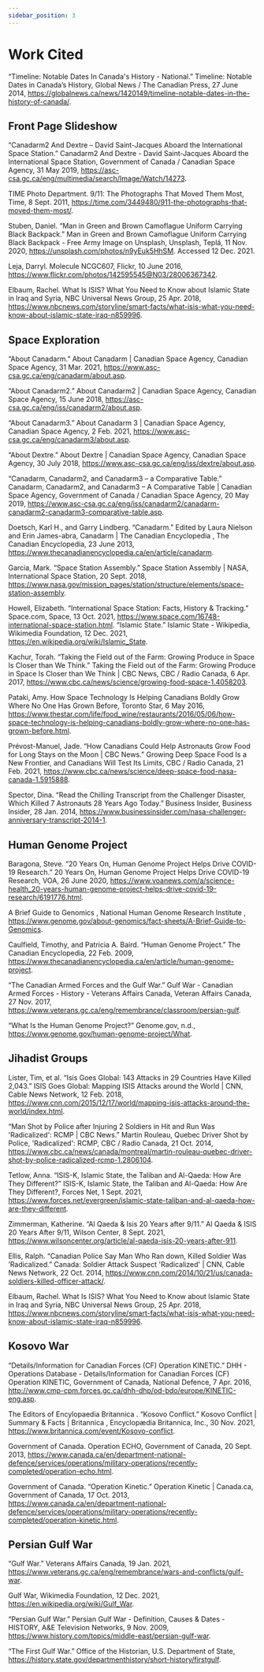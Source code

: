 ```yaml
---
sidebar_position: 3
---
```


# Work Cited

“Timeline: Notable Dates In Canada's History - National.” Timeline: Notable Dates in Canada’s History, Global News / The Canadian Press, 27 June 2014, https://globalnews.ca/news/1420149/timeline-notable-dates-in-the-history-of-canada/.

## Front Page Slideshow

“Canadarm2 And Dextre – David Saint-Jacques Aboard the International Space Station.” Canadarm2 And Dextre - David Saint-Jacques Aboard the International Space Station, Government of Canada / Canadian Space Agency, 31 May 2019, https://asc-csa.gc.ca/eng/multimedia/search/Image/Watch/14273. 

TIME Photo Department. 9/11: The Photographs That Moved Them Most, Time, 8 Sept. 2011, https://time.com/3449480/911-the-photographs-that-moved-them-most/. 

Stuben, Daniel. “Man in Green and Brown Camoflague Uniform Carrying Black Backpack.” Man in Green and Brown Camoflague Uniform Carrying Black Backpack - Free Army Image on Unsplash, Unsplash, Teplá, 11 Nov. 2020, https://unsplash.com/photos/n9yEuk5HhSM. Accessed 12 Dec. 2021. 

Leja, Darryl. Molecule NCGC607, Flickr, 10 June 2016, https://www.flickr.com/photos/142595545@N03/28006367342. 

Elbaum, Rachel. What Is ISIS? What You Need to Know about Islamic State in Iraq and Syria, NBC Universal News Group, 25 Apr. 2018, https://www.nbcnews.com/storyline/smart-facts/what-isis-what-you-need-know-about-islamic-state-iraq-n859996. 

## Space Exploration

“About Canadarm.” About Canadarm | Canadian Space Agency, Canadian Space Agency, 31 Mar. 2021, https://www.asc-csa.gc.ca/eng/canadarm/about.asp. 

“About Canadarm2.” About Canadarm2 | Canadian Space Agency, Canadian Space Agency, 15 June 2018, https://asc-csa.gc.ca/eng/iss/canadarm2/about.asp. 

“About Canadarm3.” About Canadarm 3 | Canadian Space Agency, Canadian Space Agency, 2 Feb. 2021, https://www.asc-csa.gc.ca/eng/canadarm3/about.asp. 

“About Dextre.” About Dextre | Canadian Space Agency, Canadian Space Agency, 30 July 2018, https://www.asc-csa.gc.ca/eng/iss/dextre/about.asp. 

“Canadarm, Canadarm2, and Canadarm3 – a Comparative Table.” Canadarm, Canadarm2, and Canadarm3 – A Comparative Table | Canadian Space Agency, Government of Canada / Canadian Space Agency, 20 May 2019, https://www.asc-csa.gc.ca/eng/iss/canadarm2/canadarm-canadarm2-canadarm3-comparative-table.asp. 

Doetsch, Karl H., and Garry Lindberg. “Canadarm.” Edited by Laura Nielson and Erin James-abra, Canadarm | The Canadian Encyclopedia , The Canadian Encyclopedia, 23 June 2013, https://www.thecanadianencyclopedia.ca/en/article/canadarm. 

Garcia, Mark. “Space Station Assembly.” Space Station Assembly | NASA, International Space Station, 20 Sept. 2018, https://www.nasa.gov/mission_pages/station/structure/elements/space-station-assembly. 

Howell, Elizabeth. “International Space Station: Facts, History & Tracking.” Space.com, Space, 13 Oct. 2021, https://www.space.com/16748-international-space-station.html. 
“Islamic State.” Islamic State - Wikipedia, Wikimedia Foundation, 12 Dec. 2021, https://en.wikipedia.org/wiki/Islamic_State. 

Kachur, Torah. “Taking the Field out of the Farm: Growing Produce in Space Is Closer than We Think.” Taking the Field out of the Farm: Growing Produce in Space Is Closer than We Think | CBC News, CBC / Radio Canada, 6 Apr. 2017, https://www.cbc.ca/news/science/growing-food-space-1.4058203. 

Pataki, Amy. How Space Technology Is Helping Canadians Boldly Grow Where No One Has Grown Before, Toronto Star, 6 May 2016, https://www.thestar.com/life/food_wine/restaurants/2016/05/06/how-space-technology-is-helping-canadians-boldly-grow-where-no-one-has-grown-before.html. 

Prévost-Manuel, Jade. “How Canadians Could Help Astronauts Grow Food for Long Stays on the Moon | CBC News.” Growing Deep Space Food Is a New Frontier, and Canadians Will Test Its Limits, CBC / Radio Canada, 21 Feb. 2021, https://www.cbc.ca/news/science/deep-space-food-nasa-canada-1.5915888. 

Spector, Dina. “Read the Chilling Transcript from the Challenger Disaster, Which Killed 7 Astronauts 28 Years Ago Today.” Business Insider, Business Insider, 28 Jan. 2014, https://www.businessinsider.com/nasa-challenger-anniversary-transcript-2014-1. 

## Human Genome Project

Baragona, Steve. “20 Years On, Human Genome Project Helps Drive COVID-19 Research.” 20 Years On, Human Genome Project Helps Drive COVID-19 Research, VOA, 26 June 2020, https://www.voanews.com/a/science-health_20-years-human-genome-project-helps-drive-covid-19-research/6191776.html. 

A Brief Guide to Genomics , National Human Genome Research Institute , https://www.genome.gov/about-genomics/fact-sheets/A-Brief-Guide-to-Genomics. 

Caulfield, Timothy, and Patricia A. Baird. “Human Genome Project.” The Canadian Encyclopedia, 22 Feb. 2009, https://www.thecanadianencyclopedia.ca/en/article/human-genome-project. 

“The Canadian Armed Forces and the Gulf War.” Gulf War - Canadian Armed Forces - History - Veterans Affairs Canada, Veteran Affairs Canada, 27 Nov. 2017, https://www.veterans.gc.ca/eng/remembrance/classroom/persian-gulf. 

“What Is the Human Genome Project?” Genome.gov, n.d., https://www.genome.gov/human-genome-project/What. 

## Jihadist Groups

Lister, Tim, et al. “Isis Goes Global: 143 Attacks in 29 Countries Have Killed 2,043.” ISIS Goes Global: Mapping ISIS Attacks around the World | CNN, Cable News Network, 12 Feb. 2018, https://www.cnn.com/2015/12/17/world/mapping-isis-attacks-around-the-world/index.html. 

“Man Shot by Police after Injuring 2 Soldiers in Hit and Run Was 'Radicalized': RCMP | CBC News.” Martin Rouleau, Quebec Driver Shot by Police, 'Radicalized': RCMP, CBC / Radio Canada, 21 Oct. 2014, https://www.cbc.ca/news/canada/montreal/martin-rouleau-quebec-driver-shot-by-police-radicalized-rcmp-1.2806104. 

Tetlow, Anna. “ISIS-K, Islamic State, the Taliban and Al-Qaeda: How Are They Different?” ISIS-K, Islamic State, the Taliban and Al-Qaeda: How Are They Different?, Forces Net, 1 Sept. 2021, https://www.forces.net/evergreen/islamic-state-taliban-and-al-qaeda-how-are-they-different. 

Zimmerman, Katherine. “Al Qaeda & Isis 20 Years after 9/11.” Al Qaeda & ISIS 20 Years After 9/11, Wilson Center, 8 Sept. 2021, https://www.wilsoncenter.org/article/al-qaeda-isis-20-years-after-911. 

Ellis, Ralph. “Canadian Police Say Man Who Ran down, Killed Soldier Was ‘Radicalized.” Canada: Soldier Attack Suspect 'Radicalized' | CNN, Cable News Network, 22 Oct. 2014, https://www.cnn.com/2014/10/21/us/canada-soldiers-killed-officer-attack/. 

Elbaum, Rachel. What Is ISIS? What You Need to Know about Islamic State in Iraq and Syria, NBC Universal News Group, 25 Apr. 2018, https://www.nbcnews.com/storyline/smart-facts/what-isis-what-you-need-know-about-islamic-state-iraq-n859996. 

## Kosovo War

“Details/Information for Canadian Forces (CF) Operation KINETIC.” DHH - Operations Database - Details/Information for Canadian Forces (CF) Operation KINETIC, Government of Canada, National Defence, 7 Apr. 2016, http://www.cmp-cpm.forces.gc.ca/dhh-dhp/od-bdo/europe/KINETIC-eng.asp. 

The Editors of Encylopaedia Britannica . “Kosovo Conflict.” Kosovo Conflict | Summary & Facts | Britannica , Encyclopædia Britannica, Inc., 30 Nov. 2021, https://www.britannica.com/event/Kosovo-conflict. 

Government of Canada. Operation ECHO, Government of Canada, 20 Sept. 2013, https://www.canada.ca/en/department-national-defence/services/operations/military-operations/recently-completed/operation-echo.html. 

Government of Canada. “Operation Kinetic.” Operation Kinetic | Canada.ca, Government of Canada, 17 Oct. 2013, https://www.canada.ca/en/department-national-defence/services/operations/military-operations/recently-completed/operation-kinetic.html. 

## Persian Gulf War

“Gulf War.” Veterans Affairs Canada, 19 Jan. 2021, https://www.veterans.gc.ca/eng/remembrance/wars-and-conflicts/gulf-war.

Gulf War, Wikimedia Foundation, 12 Dec. 2021, https://en.wikipedia.org/wiki/Gulf_War. 

“Persian Gulf War.” Persian Gulf War - Definition, Causes &amp; Dates - HISTORY, A&amp;E Television Networks, 9 Nov. 2009, https://www.history.com/topics/middle-east/persian-gulf-war. 

“The First Gulf War.” Office of the Historian, U.S. Department of State, https://history.state.gov/departmenthistory/short-history/firstgulf.
